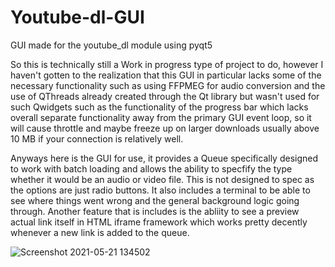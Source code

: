 # Youtube-dl-GUI
GUI made for the youtube_dl  module using pyqt5

So this is technically still a Work in progress type of project to do, however I haven't gotten to the realization that this 
GUI in particular lacks some of the necessary functionality such as using FFPMEG for audio conversion and the use of QThreads
already created through the Qt library but wasn't used for such Qwidgets such as the functionality of the progress bar which
lacks overall separate functionality away from the primary GUI event loop, so it will cause throttle and maybe freeze up on
larger downloads usually above 10 MB if your connection is relatively well.

Anyways here is the GUI for use, it provides a Queue specifically designed to work with batch loading and allows the ability to specfify the type
whether it would be an audio or video file. This is not designed to spec as the options are just radio buttons. It also includes a terminal to
be able to see where things went wrong and the general background logic going through. Another feature that is includes is the abliity to see a preview 
actual link itself in HTML iframe framework which works pretty decently whenever a new link is added to the queue.


![Screenshot 2021-05-21 134502](https://user-images.githubusercontent.com/8619943/119177755-c3c0e400-ba3a-11eb-9d83-72c0b8ab548c.png)


